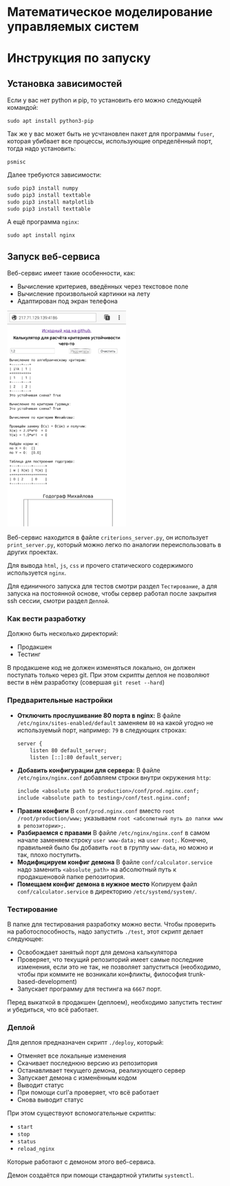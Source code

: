 # Математическое моделирование управляемых систем

# Инструкция по запуску

## Установка зависимостей

Если у вас нет python и pip, то установить его можно следующей командой:
```
sudo apt install python3-pip
```

Так же у вас может быть не усчтановлен пакет для программы `fuser`, которая убибвает все процессы, использующие определённый порт, тогда надо установить:
```
psmisc
```

Далее требуются зависимости:
```
sudo pip3 install numpy
sudo pip3 install texttable
sudo pip3 install matplotlib
sudo pip3 install texttable
```

А ещё программа `nginx`:
```
sudo apt install nginx
```

## Запуск веб-сервиса

Веб-сервис имеет такие особенности, как:
* Вычисление критериев, введённых через текстовое поле
* Вычисление произвольной картинки на лету
* Адаптирован под экран телефона

<img src="service.png" height="500px">

Веб-сервис находится в файле `criterions_server.py`, он использует `print_server.py`, который можно легко по аналогии переиспользовать в других проектах.

Для вывода `html`, `js`, `css` и прочего статического содержимого используется `nginx`.

Для единичного запуска для тестов смотри раздел `Тестирование`, а для запуска на постоянной основе, чтобы сервер работал после закрытия ssh сессии, смотри раздел `Деплой`.

### Как вести разработку

Должно быть несколько директорий:
* Продакшен
* Тестинг

В продакшене код не должен изменяться локально, он должен поступать только через git. При этом скрипты деплоя не позволяют вести в нём разработку (совершая `git reset --hard`)

### Предварительные настройки

* **Отключить прослушивание 80 порта в nginx:**
	В файле `/etc/nginx/sites-enabled/default` заменяем `80` на какой угодно не используемый порт, например: `79` в следующих строках:
	```
	server {
		listen 80 default_server;
		listen [::]:80 default_server;
	``` 
* **Добавить конфигурации для сервера:**
	В файле `/etc/nginx/nginx.conf` добавляем строки внутри окружения `http`:
	```
	include <absolute path to production>/conf/prod.nginx.conf;
	include <absolute path to testing>/conf/test.nginx.conf;
	```
* **Правим конфиги**
	В `conf/prod.nginx.conf` вместо `root /root/production/www;` указываем `root <абсолютный путь до папки www в репозитории>;`.
* **Разбираемся с правами**
	В файле `/etc/nginx/nginx.conf` в самом начале заменяем строку `user www-data;` на `user root;`. Конечно, правильней было бы добавить `root` в группу `www-data`, но можно и так, плохо поступить.
* **Модифицируем конфиг демона**
	В файле `conf/calculator.service` надо заменить `<absolute_path>` на абсолютный путь к продакшеновой папке репозитория.
* **Помещаем конфиг демона в нужное место**
	Копируем файл `conf/calculator.service` в директорию `/etc/systemd/system/`.

### Тестирование

В папке для тестирования разработку можно вести. Чтобы проверить на работоспособность, надо запустить `./test`, этот скрипт делает следующее:
* Освобождает занятый порт для демона калькулятора
* Проверяет, что текущий репозиторий имеет самые последние изменения, если это не так, не позволяет запуститься (необходимо, чтобы при коммите не возникали конфликты, философия trunk-based-development)
* Запускает программу для тестинга на `6667` порт.

Перед выкаткой в продакшен (деплоем), необходимо запустить тестинг и убедиться, что всё работает.

### Деплой

Для деплоя предназначен скрипт `./deploy`, который:
* Отменяет все локальные изменения
* Скачивает последнюю версию из репозитория
* Останавливает текущего демона, реализующего сервер
* Запускает демона с изменённым кодом
* Выводит статус
* При помощи curl'а проверяет, что всё работает
* Снова выводит статус

При этом существуют вспомогательные скрипты:
* `start`
* `stop`
* `status`
* `reload_nginx`

Которые работают с демоном этого веб-сервиса.

Демон создаётся при помощи стандартной утилиты `systemctl`.
